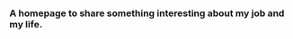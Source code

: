 ### A homepage to share something interesting about my job and my life.

<!-- See more content from [my blog](https://home.luofcmax.cn)

[![luofc21's github stats](https://github-readme-stats.vercel.app/api?username=luofc21&show_icons=true&include_all_commits=true)](https://github.com/luofc21) -->

<!-- #
### - 新增blog
启动本地express服务器,开启本地修改blog.json文件接口
```
node express/index.js
```

页面 [http://localhost:8080/blog/BLOG.html](http://localhost:8080/blog/BLOG.html)
#

## Project setup
```
npm install
```

### Compiles and hot-reloads for development
```
npm run serve
```

### Compiles and minifies for production
```
npm run build
``` -->